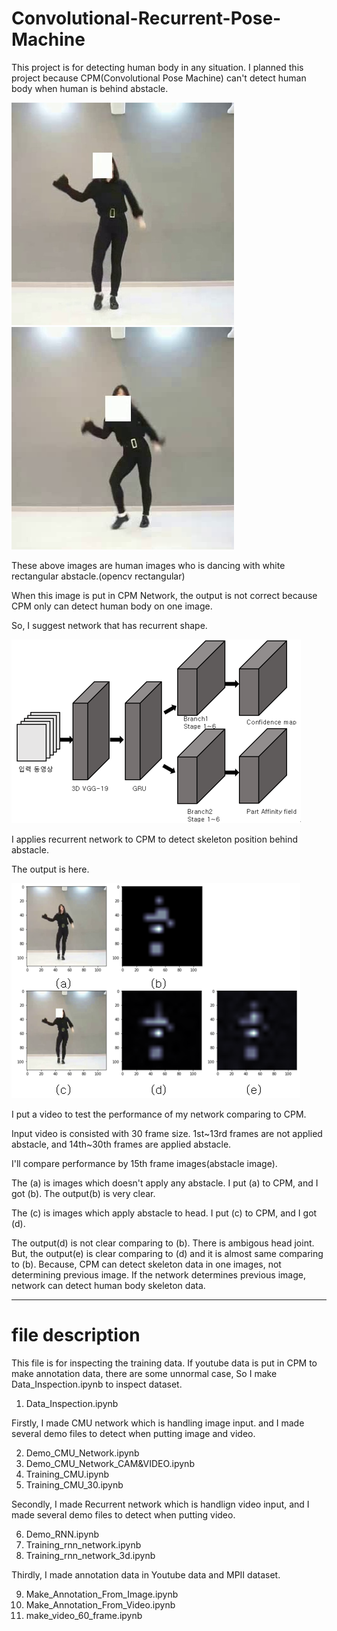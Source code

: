 # Convolutional-Recurrent-Pose-Machine
This project is for detecting human body in any situation. I planned this project because CPM(Convolutional Pose Machine) can't detect human body when human is behind abstacle.


![abstacle image2](/images/15.jpg)
![abstacle image3](/images/0.jpg)

These above images are human images who is dancing with white rectangular abstacle.(opencv rectangular)

When this image is put in CPM Network, the output is not correct because CPM only can detect human body on one image.

So, I suggest network that has recurrent shape.

![network](/images/network.PNG)

I applies recurrent network to CPM to detect skeleton position behind abstacle.

The output is here.

![output](/images/output.PNG)

I put a video to test the performance of my network comparing to CPM.

Input video is consisted with 30 frame size. 1st\~13rd frames are not applied abstacle, and 14th\~30th frames are applied abstacle.

I'll compare performance by 15th frame images(abstacle image).

The (a) is images which doesn't apply any abstacle.
I put (a) to CPM, and I got (b).
The output(b) is very clear.

The (c) is images which apply abstacle to head.
I put (c) to CPM, and I got (d).

The output(d) is not clear comparing to (b). There is ambigous head joint. 
But, the output(e) is clear comparing to (d) and it is almost same comparing to (b).
Because, CPM can detect skeleton data in one images, not determining previous image.
If the network determines previous image, network can detect human body skeleton data.

-------------------------------------------------------------------------------------------
# file description
This file is for inspecting the training data. If youtube data is put in CPM to make annotation data, there are some unnormal case, So I make Data_Inspection.ipynb to inspect dataset.
1. Data_Inspection.ipynb


Firstly, I made CMU network which is handling image input. and I made several demo files to detect when putting image and video.

2. Demo_CMU_Network.ipynb
3. Demo_CMU_Network_CAM&VIDEO.ipynb
4. Training_CMU.ipynb
5. Training_CMU_30.ipynb


Secondly, I made Recurrent network which is handlign video input, and I made several demo files to detect when putting video.

6. Demo_RNN.ipynb
7. Training_rnn_network.ipynb
8. Training_rnn_network_3d.ipynb


Thirdly, I made annotation data in Youtube data and MPII dataset.

9. Make_Annotation_From_Image.ipynb
10. Make_Annotation_From_Video.ipynb
11. make_video_60_frame.ipynb

